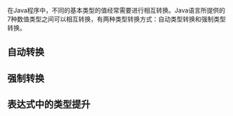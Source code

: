 在Java程序中，不同的基本类型的值经常需要进行相互转换。Java语言所提供的7种数值类型之间可以相互转换，有两种类型转换方式：自动类型转换和强制类型转换。

## 自动转换

## 强制转换

## 表达式中的类型提升
